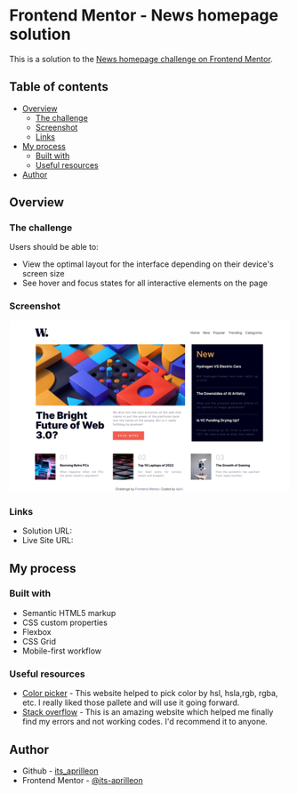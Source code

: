 # Frontend Mentor - News homepage solution

This is a solution to the [News homepage challenge on Frontend Mentor](https://www.frontendmentor.io/challenges/news-homepage-H6SWTa1MFl).

## Table of contents

- [Overview](#overview)
  - [The challenge](#the-challenge)
  - [Screenshot](#screenshot)
  - [Links](#links)
- [My process](#my-process)
  - [Built with](#built-with)
  - [Useful resources](#useful-resources)
- [Author](#author)

## Overview

### The challenge

Users should be able to:

- View the optimal layout for the interface depending on their device's screen size
- See hover and focus states for all interactive elements on the page

### Screenshot

![](./screenshot.png)

### Links

- Solution URL:[](https://github.com/its-aprilleon/news-homepage)
- Live Site URL:[](https://thriving-capybara-13b85c.netlify.app/)

## My process

### Built with

- Semantic HTML5 markup
- CSS custom properties
- Flexbox
- CSS Grid
- Mobile-first workflow

### Useful resources

- [Color picker](https://fffuel.co/cccolor/) - This website helped to pick color by hsl, hsla,rgb, rgba, etc. I really liked those pallete and will use it going forward.
- [Stack overflow](https://stackoverflow.com/) - This is an amazing website which helped me finally find my errors and not working codes. I'd recommend it to anyone.

## Author

- Github - [its_aprilleon](https://www.github.com/its_aprilleon)
- Frontend Mentor - [@its-aprilleon](https://www.frontendmentor.io/profile/its_aprilleon)
